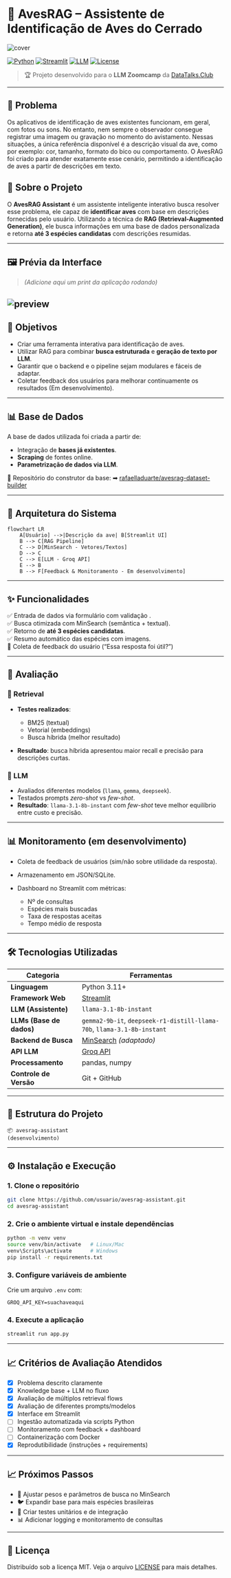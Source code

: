 # 🦜 AvesRAG – Assistente de Identificação de Aves do Cerrado

![cover](images/avesrag.jpg)

[![Python](https://img.shields.io/badge/Python-3.11%2B-blue?logo=python)](https://www.python.org/)
[![Streamlit](https://img.shields.io/badge/Streamlit-App-FF4B4B?logo=streamlit\&logoColor=white)](https://streamlit.io/)
[![LLM](https://img.shields.io/badge/LLM-llama--3.1--8b--instant-green)](#)
[![License](https://img.shields.io/badge/License-MIT-yellow.svg)](LICENSE)

> 🏆 Projeto desenvolvido para o **LLM Zoomcamp** da [DataTalks.Club](https://datatalks.club)

---
## 📌 Problema 

Os aplicativos de identificação de aves existentes funcionam, em geral, com fotos ou sons. No entanto, nem sempre o observador consegue registrar uma imagem ou gravação no momento do avistamento.
Nessas situações, a única referência disponível é a descrição visual da ave, como por exemplo: cor, tamanho, formato do bico ou comportamento.
O AvesRAG foi criado para atender exatamente esse cenário, permitindo a identificação de aves a partir de descrições em texto.

## 📌 Sobre o Projeto

O **AvesRAG Assistant** é um assistente inteligente interativo busca resolver esse problema, ele capaz de **identificar aves** com base em descrições fornecidas pelo usuário. Utilizando a técnica de **RAG (Retrieval-Augmented Generation)**, ele busca informações em uma base de dados personalizada e retorna **até 3 espécies candidatas** com descrições resumidas.

---
## 🖼 Prévia da Interface

> *(Adicione aqui um print da aplicação rodando)*

![preview](images/preview.png)
---
## 🎯 Objetivos

* Criar uma ferramenta interativa para identificação de aves.
* Utilizar RAG para combinar **busca estruturada** e **geração de texto por LLM**.
* Garantir que o backend e o pipeline sejam modulares e fáceis de adaptar.
* Coletar feedback dos usuários para melhorar continuamente os resultados (Em desenvolvimento).
---

## 📊 Base de Dados

A base de dados utilizada foi criada a partir de:

* Integração de **bases já existentes**.
* **Scraping** de fontes online.
* **Parametrização de dados via LLM**.

📂 Repositório do construtor da base:
➡ [rafaelladuarte/avesrag-dataset-builder](https://github.com/rafaelladuarte/avesrag-dataset-builder)

---

## 🧩 Arquitetura do Sistema

```mermaid
flowchart LR
    A[Usuário] -->|Descrição da ave| B[Streamlit UI]
    B --> C[RAG Pipeline]
    C --> D[MinSearch - Vetores/Textos]
    D --> C
    C --> E[LLM - Groq API]
    E --> B
    B --> F[Feedback & Monitoramento - Em desenvolvimento]
```

---
## ✨ Funcionalidades

✅ Entrada de dados via formulário com validação . \
✅ Busca otimizada com MinSearch (semântica + textual). \
✅ Retorno de **até 3 espécies candidatas**. \
✅ Resumo automático das espécies com imagens.\
🔄 Coleta de feedback do usuário (“Essa resposta foi útil?”)

---
## 🔬 Avaliação

### 🔎 Retrieval

* **Testes realizados**:

  * BM25 (textual)
  * Vetorial (embeddings)
  * Busca híbrida (melhor resultado)
* **Resultado**: busca híbrida apresentou maior recall e precisão para descrições curtas.

### 🧠 LLM

* Avaliados diferentes modelos (`llama`, `gemma`, `deepseek`).
* Testados prompts *zero-shot* vs *few-shot*.
* **Resultado**: `llama-3.1-8b-instant` com *few-shot* teve melhor equilíbrio entre custo e precisão.

---
## 📊 Monitoramento (em desenvolvimento)

* Coleta de feedback de usuários (sim/não sobre utilidade da resposta).
* Armazenamento em JSON/SQLite.
* Dashboard no Streamlit com métricas:

  * Nº de consultas
  * Espécies mais buscadas
  * Taxa de respostas aceitas
  * Tempo médio de resposta

---
## 🛠 Tecnologias Utilizadas

| Categoria                | Ferramentas                                                                                                             |
| ------------------------ | ----------------------------------------------------------------------------------------------------------------------- |
| **Linguagem**            | Python 3.11+                                                                                                            |
| **Framework Web**        | [Streamlit](https://streamlit.io/)                                                                                      |
| **LLM (Assistente)**     | `llama-3.1-8b-instant`                                                                                                  |
| **LLMs (Base de dados)** | `gemma2-9b-it`, `deepseek-r1-distill-llama-70b`, `llama-3.1-8b-instant` |
| **Backend de Busca**     | [MinSearch](https://github.com/alexeygrigorev/minsearch) *(adaptado)*                                                   |
| **API LLM**              | [Groq API](https://groq.com/)                                                                                           |
| **Processamento**        | pandas, numpy                                                                                                           |
| **Controle de Versão**   | Git + GitHub                                                                                                            |

---

## 📂 Estrutura do Projeto

```
📦 avesrag-assistant
(desenvolvimento)
```
---
## ⚙️ Instalação e Execução

### 1. Clone o repositório

```bash
git clone https://github.com/usuario/avesrag-assistant.git
cd avesrag-assistant
```

### 2. Crie o ambiente virtual e instale dependências

```bash
python -m venv venv
source venv/bin/activate   # Linux/Mac
venv\Scripts\activate      # Windows
pip install -r requirements.txt
```

### 3. Configure variáveis de ambiente

Crie um arquivo `.env` com:

```
GROQ_API_KEY=suachaveaqui
```

### 4. Execute a aplicação

```bash
streamlit run app.py
```
---

## 📈 Critérios de Avaliação Atendidos

* [x] Problema descrito claramente
* [x] Knowledge base + LLM no fluxo
* [x] Avaliação de múltiplos retrieval flows
* [x] Avaliação de diferentes prompts/modelos
* [x] Interface em Streamlit
* [ ] Ingestão automatizada via scripts Python
* [ ] Monitoramento com feedback + dashboard
* [ ] Containerização com Docker
* [x] Reprodutibilidade (instruções + requirements)

---

## 📈 Próximos Passos

* 🔧 Ajustar pesos e parâmetros de busca no MinSearch
* 🐦 Expandir base para mais espécies brasileiras
* 🧪 Criar testes unitários e de integração
* 📊 Adicionar logging e monitoramento de consultas

---

## 📜 Licença

Distribuído sob a licença MIT. Veja o arquivo [LICENSE](LICENSE) para mais detalhes.